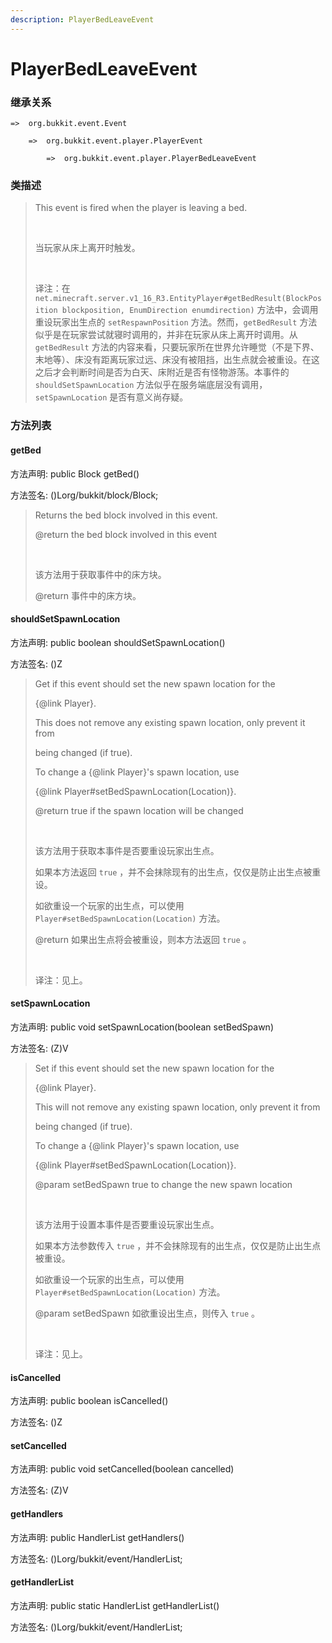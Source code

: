 ```yaml
---
description: PlayerBedLeaveEvent
---
```


# PlayerBedLeaveEvent

### 继承关系

    =>  org.bukkit.event.Event

        =>  org.bukkit.event.player.PlayerEvent

            =>  org.bukkit.event.player.PlayerBedLeaveEvent

### 类描述

> This event is fired when the player is leaving a bed.
> 
> <br>
> 
> 当玩家从床上离开时触发。
> 
> <br>
> 
> 译注：在 `net.minecraft.server.v1_16_R3.EntityPlayer#getBedResult(BlockPosition blockposition, EnumDirection enumdirection)` 方法中，会调用重设玩家出生点的 `setRespawnPosition` 方法。然而，`getBedResult` 方法似乎是在玩家尝试就寝时调用的，并非在玩家从床上离开时调用。从 `getBedResult` 方法的内容来看，只要玩家所在世界允许睡觉（不是下界、末地等）、床没有距离玩家过远、床没有被阻挡，出生点就会被重设。在这之后才会判断时间是否为白天、床附近是否有怪物游荡。本事件的 `shouldSetSpawnLocation` 方法似乎在服务端底层没有调用，`setSpawnLocation` 是否有意义尚存疑。

### 方法列表

#### getBed

方法声明: public Block getBed()

方法签名: ()Lorg/bukkit/block/Block;

> Returns the bed block involved in this event.
> 
> @return the bed block involved in this event
> 
> <br>
> 
> 该方法用于获取事件中的床方块。
> 
> @return 事件中的床方块。

#### shouldSetSpawnLocation

方法声明: public boolean shouldSetSpawnLocation()

方法签名: ()Z

> Get if this event should set the new spawn location for the
> 
> {@link Player}.
> 
> This does not remove any existing spawn location, only prevent it from
> 
> being changed (if true).
> 
> To change a {@link Player}'s spawn location, use
> 
> {@link Player#setBedSpawnLocation(Location)}.
> 
> @return true if the spawn location will be changed
> 
> <br>
> 
> 该方法用于获取本事件是否要重设玩家出生点。
> 
> 如果本方法返回 `true` ，并不会抹除现有的出生点，仅仅是防止出生点被重设。
> 
> 如欲重设一个玩家的出生点，可以使用 `Player#setBedSpawnLocation(Location)` 方法。
> 
> @return 如果出生点将会被重设，则本方法返回 `true` 。
> 
> <br>
> 
> 译注：见上。

#### setSpawnLocation

方法声明: public void setSpawnLocation(boolean setBedSpawn)

方法签名: (Z)V

> Set if this event should set the new spawn location for the
> 
> {@link Player}.
> 
> This will not remove any existing spawn location, only prevent it from
> 
> being changed (if true).
> 
> To change a {@link Player}'s spawn location, use
> 
> {@link Player#setBedSpawnLocation(Location)}.
> 
> @param setBedSpawn true to change the new spawn location
> 
> <br>
> 
> 该方法用于设置本事件是否要重设玩家出生点。
> 
> 如果本方法参数传入 `true` ，并不会抹除现有的出生点，仅仅是防止出生点被重设。
> 
> 如欲重设一个玩家的出生点，可以使用 `Player#setBedSpawnLocation(Location)` 方法。
> 
> @param setBedSpawn 如欲重设出生点，则传入 `true` 。
> 
> <br>
> 
> 译注：见上。

#### isCancelled

方法声明: public boolean isCancelled()

方法签名: ()Z

#### setCancelled

方法声明: public void setCancelled(boolean cancelled)

方法签名: (Z)V

#### getHandlers

方法声明: public HandlerList getHandlers()

方法签名: ()Lorg/bukkit/event/HandlerList;

#### getHandlerList

方法声明: public static HandlerList getHandlerList()

方法签名: ()Lorg/bukkit/event/HandlerList;
